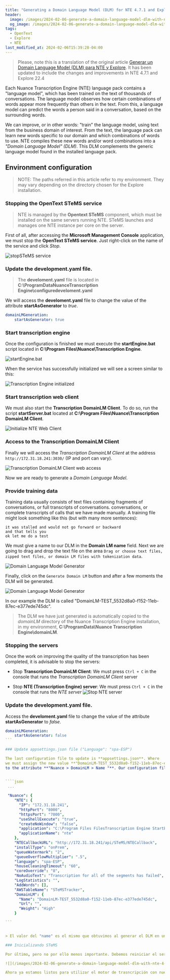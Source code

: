 ```yaml
---
title: "Generating a Domain Language Model (DLM) for NTE 4.7.1 and Explore 22.4"
header:
  image: /images/2024-02-06-generate-a-domain-language-model-dlm-with-nte-4-7-1-y-explore/24-nte-transcribe-2nd-time.png
  og_image: /images/2024-02-06-generate-a-domain-language-model-dlm-with-nte-4-7-1-y-explore/24-nte-transcribe-2nd-time.png
tags:
  - OpenText
  - Explore
  - NTE
last_modified_at: 2024-02-06T15:39:28-04:00
---
```


> Please, note this is a translation of the original article
> [Generar un Domain Language Model (DLM) para NTE y Explore](/2021-07-31-genera-un-domain-language-model-dlm-nte-y-explore).
> It has been updated to include the changes and improvements in NTE 4.7.1 and Explore 22.4

Each Nuance Transcription Engine (NTE) language pack contains a "language model", 
which has been trained on the text of thousands of conversations. The language model observes how certain 
combinations of words appear more frequently than others in the text. From this, a language model can 
predict the words a person said in a conversation, based on the surrounding words.

We can improve, or in other words: "train" the language model, using text from the business domain of interest. 
From the text, the language pack can learn new words specific to our domain and which combinations of words to use. 
NTE compiles these new words and/or word combinations into a *"Domain Language Model" (DLM)*. This DLM complements the 
generic language model found in the installed language pack.


## Environment configuration

> NOTE: The paths referred in this article refer to my environment. 
> They may vary depending on the directory chosen for the Explore installation.


### Stopping the OpenText STeMS service  

> NTE is managed by the **Opentext STeMS** component, which must be installed on the same 
> servers running NTE. STeMS launches and manages one NTE instance per core on the server.

First of all, after accessing the **Microsoft Management Console** application, we must stop 
the **OpenText STeMS service**. Just right-click on the name of the service and click *Stop*.

![stopSTeMS service](/images/2024-02-06-generate-a-domain-language-model-dlm-with-nte-4-7-1-y-explore/01-stop-STeMS-service.png)


### Update the development.yaml file.  

> The **develoment.yaml** file is located in 
> **C:\ProgramDataNuanceTranscription Engine\configuredeveloment.yaml**


We will access the **develoment.yaml** file to change the value of the attribute 
**startAsGenerator** to *true*.

```yaml
domainLMGeneration:
    startAsGenerator: true  
```

### Start transcription engine  

Once the configuration is finished we must execute the **startEngine.bat** script 
located in **C:\Program Files\Nuance\Transcription Engine**.

![startEngine.bat](/images/2024-02-06-generate-a-domain-language-model-dlm-with-nte-4-7-1-y-explore/06-start-transcription-engine.png)

When the service has successfully initialized we will see a screen similar to this:
 
![Transcription Engine initialized](/images/2024-02-06-generate-a-domain-language-model-dlm-with-nte-4-7-1-y-explore/07-transcription-engine-started.png)


### Start transcription web client

We must also start the **Transcription DomainLM Client**. To do so, run the script **startServer.bat** 
located at **C:\Program Files\Nuance\Transcription DomainLM Client**.

![Initialize NTE Web Client](/images/2024-02-06-generate-a-domain-language-model-dlm-with-nte-4-7-1-y-explore/starServer-bat-transcription-domain-lm-client.png)


### Access to the Transcription DomainLM Client

Finally we will access the *Transcription DomainLM Client* at the address `http://172.31.18.241:3030/` (IP and port can vary).

![Transcription DomainLM Client web access](/images/2024-02-06-generate-a-domain-language-model-dlm-with-nte-4-7-1-y-explore/transcription-domainlm-client.png)

Now we are ready to generate a *Domain Language Model*.

### Provide training data

Training data usually consists of text files containing fragments of conversations, or full transcripts of conversations. 
conversations, or complete transcripts of calls that we have made manually.
A training file might look something like this (but with many more sentences):

```
it was stalled and would not go forward or backward
and that tells you
ok let me do a test
```

We must give a name to our DLM in the **Domain LM name** field. Next we are going to 
drag and drop the text file on the area 
`Drag or choose text files, zipped text files, or domain LM files with tokenization data`.

![Domain Language Model Generator](/images/2024-02-06-generate-a-domain-language-model-dlm-with-nte-4-7-1-y-explore/domain-language-model-generator.png)

Finally, click on the `Generate Domain LM` button and after a few moments the DLM will be generated.

![Domain Language Model Generator](/images/2024-02-06-generate-a-domain-language-model-dlm-with-nte-4-7-1-y-explore/domain-language-model-generated.png)

In our example the DLM is called "DomainLM-TEST_5532d8a0-f152-11eb-87ec-e377ede745dc".

> The DLM we have just generated is automatically copied to the 
> *domainLM* directory of the Nuance Transcription Engine installation, 
> in my environment, **C:\ProgramData\Nuance Transcription Engine\domainLM**.

### Stopping the servers

Once the work on improving the quality of the transcription has been completed, it is advisable to stop the servers:

   - Stop **Transcription DomainLM Client**: We must press `Ctrl + C` in the console that runs the 
   *Transcription DomainLM Client* server

   - Stop **NTE (Transcription Engine) server**: We must press `Ctrl + C` in the console that runs the 
   *NTE server*
   ![Stop NTE server](/images/2024-02-06-generate-a-domain-language-model-dlm-with-nte-4-7-1-y-explore/17-stop-server-transcription-engine.png)


### Update the development.yaml file.  

Access the **develoment.yaml** file to change the value of the attribute 
**startAsGenerator** to *false*.


````yaml
domainLMGeneration:
    startAsGenerator: false  
```

### Update appsettings.json file ("Language": "spa-ESP")  

The last configuration file to update is **appsettings.json**. Where 
we must assign the new value **"DomainLM-TEST_5532d8a0-f152-11eb-87ec-e377ede745dc "** to the attribute **"Nuance >". 
to the attribute **"Nuance > DomainLM > Name "**. Our configuration file should look something like this:


````json
 ...
 
 "Nuance": {
    "NTE": {
      "IP": "172.31.18.241",
      "httpPort": "8000",
      "httpsPort": "7000",
      "useShellExecute": "true",
      "createNoWindow": "false",
      "application": "C:\Program Files FilesTranscription Engine StartEngine.bat",
      "applicationName": "nte"
    },
    "NTECallbackURL": "http://172.31.18.241/api/STeMS/NTECallback",
    "installType": "onPrem",
    "queueWatermark": "2",
    "queueOverflowMultiplier": ".5",
    "language": "spa-ESP",
    "houseCleaningTimeout": "60",
    "coreOverride": "8",
    "NoAudioText": "Transcription for all of the segments has failed",
    "LogStatistics": "",
	"AddWords": [],
    "AWSTableName": "STeMSTracker",
	"DomainLM": {
      "Name": "DomainLM-TEST_5532d8a0-f152-11eb-87ec-e377ede745dc",
      "Url": "",
      "Weight": "High"
    }

```


> El valor del "name" es el mismo que obtuvimos al generar el DLM en un apartado anterior.

### Inicializando STeMS

Por último, pero no por ello menos importante. Debemos reiniciar el servicio de STeMS.

![](/images/2024-02-06-generate-a-domain-language-model-dlm-with-nte-4-7-1-y-explore/starting-stems.png)

Ahora ya estamos listos para utilizar el motor de trasncripción con nuestro nuevo DLM.
